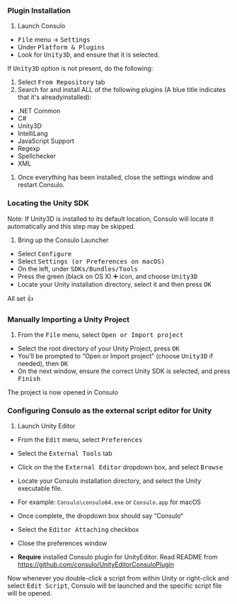 ### Plugin Installation
1. Launch Consulo
- <kbd>File</kbd> menu -> <kbd>Settings</kbd>
- Under <kbd>Platform & Plugins</kbd>
- Look for <kbd>Unity3D</kbd>, and ensure that it is selected.

If <kbd>Unity3D</kbd> option is not present, do the following:

1. Select <kbd>From Repository</kbd> tab
1. Search for and install ALL of the following plugins
(A blue title indicates that it's alreadyinstalled):
  - .NET Common
  - C#
  - Unity3D
  - IntelliLang
  - JavaScript Support
  - Regexp
  - Spellchecker
  - XML
1. Once everything has been installed, close the settings window and restart Consulo.

### Locating the Unity SDK
Note: If Unity3D is installed to its default location, Consulo will locate it automatically and this step may be skipped.

1. Bring up the Consulo Launcher
- Select <kbd>Configure</kbd>
- Select <kbd>Settings (or Preferences on macOS)</kbd>
- On the left, under <kbd>SDKs/Bundles/Tools</kbd>
- Press the green (black on OS X) <kbd>➕</kbd> icon, and choose <kbd>Unity3D</kbd>
- Locate your Unity installation directory, select it and then press <kbd>OK</kbd>

All set :+1:

### Manually Importing a Unity Project

 1. From the <kbd>File</kbd> menu, select <kbd>Open or Import project</kbd>
 - Select the root directory of your Unity Project, press <kbd>OK</kbd>
 - You'll be prompted to “Open or Import project” (choose <kbd>Unity3D</kbd> if needed), then <kbd>OK</kbd>
 - On the next window, ensure the correct Unity SDK is selected, and press <kbd>Finish</kbd>

The project is now opened in Consulo

### Configuring Consulo as the external script editor for Unity

1. Launch Unity Editor
- From the <kbd>Edit</kbd> menu, select <kbd>Preferences</kbd>
- Select the <kbd>External Tools</kbd> tab
- Click on the the <kbd>External Editor</kbd> dropdown box, and select <kbd>Browse</kbd>
- Locate your Consulo installation directory, and select the Unity executable file.
 - For example: `Consulo\consulo64.exe` or `Consulo.app` for macOS
- Once complete, the dropdown box should say “Consulo“
- Select the <kbd>Editor Attaching</kbd> checkbox
- Close the preferences window

- **Require** installed Consulo plugin for UnityEditor. Read README from https://github.com/consulo/UnityEditorConsuloPlugin

Now whenever you double-click a script from within Unity or right-click and select <kbd>Edit Script</kbd>, Consulo will be launched and the specific script file will be opened.

